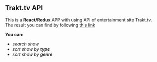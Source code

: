 ## Trakt.tv API

This is a  **React/Redux** APP with using API of entertainment site Trakt.tv. <br>
The result you can find by following [this link](https://04qpnorkkv.codesandbox.io/)

**You can:**<br>
- *search show*<br>
- *sort show by **type***<br>
- *sort show by **genre***<br>
